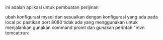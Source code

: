 ini adalah aplikasi untuk pembuatan perijinan

ubah konfigurasi mysql dan sesuaikan dengan konfigurasi yang ada pada local pc
pastikan port 8080 tidak ada yang menggunakan
untuk menjalankan gunakan command promt dan gunakan perintah "mvn tomcat:run:

